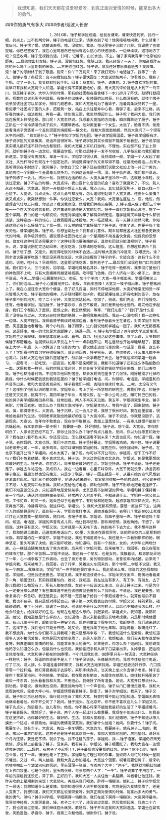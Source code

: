 > 我想知道，我们天天都在说爱呀爱呀，到真正面对爱情的时候，能拿出多大的勇气。

###你的勇气有多大
####作者/烟波人长安

						1.201X年，锤子和学姐成婚，给我发请柬。请柬快递到家，我扫一眼，扔桌上。过不到两分钟，锤子的电话打过来。请柬收到了吧？他笑嘻嘻地问我。什么请柬？我反问。锤子愣了愣。结婚请柬啊。哦，没收到。我说。电话里锤子沉默了几秒。我设置了签收提醒。你已经签收了。我在心里骂居然还他妈有这么贴心的快递服务，一边继续装。送错地方了吧？没签收啊。锤子无视我的话。19号，记着来。山长水远，不去。锤子家离我有半个北京城的距离。……我给你出打车钱。锤子说。没钱包红包。我随口说。我已经饿了一天了。你知道我昨天吃的什么吗？上星期剩的米饭。……不用你包红包。锤子说。那我还好意思腆着脸去？我哀嚎。滚！锤子的忍耐终于到了限度。别来！你丫千万别来！来了我打死你！电话挂了。我等了一会儿，给锤子发了条短信：真不用我包红包？锤子很快回复：大宽说他包两千，你看着办。我摔了手机。过了一会儿，我又默默捡起手机，回复：恭喜啊，锤子。说真的。2.锤子喜欢学姐的事，最早只有我和大宽两个人知道。学姐长得不算美艳绝伦，瘦，用大宽的评价就是从上到下一马平川，但是锤子喜欢。大学入学的时候，所有的社团都在宿舍楼下一水儿排开了阵仗，敲锣打鼓招新，招数可以说无所不用其极。有妹子的出妹子，有帅哥的出帅哥，什么都没有的，就挂个牌子说参加该社团可以加学分，照样门庭若市。我和大宽是纯为了看妹子，拖着两条板凳转了一圈，看见哪个社团桌子围的人多，把板凳一放，站在上头往是非中心看，看够了走。后来不过瘾，挑好看的妹子，如法炮制，再看一遍。转到第三圈，我忽然想起什么。锤子呢？我问大宽。我们俩站在板凳上扫视全场。那儿呢！大宽忽然说。我顺着大宽指的方向看，瞬间胃跌进了肠子。锤子正趴在一个冷冷清清的桌子前头，弯腰填表格。他对面坐着一个女生，太远了，脸看不清，倒是能看清桌子旁竖着一个丑到混蛋的海报板——散文社。我和大宽面面相觑，然后大宽问了一个很有水平的问题。“散文是什么？”锤子参加了学姐的社团。锤子说学姐很温柔，锤子说学姐很有才，锤子说学姐的文章很美、说话声音很好听。锤子说学姐其实长得挺不错属于耐看型，锤子说学姐其实哪儿都好连不好的地方都很好。我和大宽戴上耳机打游戏，不理他。实在憋不住了去上厕所，就听到锤子在一边念叨，我要追学姐。打那以后锤子一发不可收拾，几乎每天都向我们报告新进度。学姐没有男朋友、单身一年半，学姐学习很认真、虽然成绩一般，学姐一个人发起了散文社、从光杆司令到现在十个固定社员，学姐觉得锤子的文章写得不错、经常找他说话……后来大宽听得实在不耐烦了，就问锤子，你表白了没？锤子还在给我们说散文社加上他一共三个男的，其他两位一个斜眼一个丑逼毫无竞争力，听到这话先是一愣。没。锤子低声说。我们都不说话。锤子吭哧了一会儿，挤出一句，我想找合适的机会。大宽从鼻子里冷哼一声。这就是小年轻，没谈过恋爱。锤子不在的时候，大宽点评。表白要什么合适的机会？喜欢了就喜欢了，不说，别人永远不知道。大宽说。除非一开始就不想让人知道。我点点头。其实就是没胆子，给自己找一个台阶下。大宽说。我点点头。这点儿勇气都没有，怎么追得到姑娘？大宽又说。还要什么爱情？我又点点头。我突然想到一件事。你谈过恋爱么，大宽？我问。大宽傻在座位上。没。他说，然后理直气壮地反问我，你谈过？我说我也没。然后我们俩抱头痛哭。3.锤子后来成了我们三个中唯一一个在大学谈过恋爱的。这件事说到底还是大宽的功劳。锤子一直对学姐有心没胆，拖了一整个学期，表白的话一句都没说，倒是对学姐的事了解得巨细无遗，连学姐每天早晨吃什么都很清楚，这种变态一样的恒心，让我佩服得五体投地。大一临近期末，有一天锤子突然问我，你知道这附近有什么好餐厅么？我一愣。什么样的餐厅算好餐厅？锤子说，往贵了说。你要干吗？我反问他。请学姐吃饭。锤子说。你想当副社长？我有点儿意外。期末前都是各大社团预备更新换代的时候，竞争极其惨烈，据说很多社团的社长这一个星期都不用准备伙食费。但我真的没想到，散文社这种社团还需要这个？这种社团也要贿赂的话，其他社团就只能潜规则了。锤子摇头，说，学姐说刚忙完活动回来，还没吃饭，我想请她吃顿饭。这么隆重，你想趁机表白？我问。锤子想了想，又摇头。我觉得吃饭的时候不合适……这时候大宽推门冲进来，双眼放光，谁？刚才谁说要请客吃饭？我还没来得及说话，大宽已经握住了锤子的手。合适合适！这有什么不合适的。说吧，吃什么？早说啊你，这星期没钱吃饭，饿死老子了……最后我们出现在校门口的烧烤摊。我们四个人，三个男的，加学姐。学姐吃得莫名其妙，锤子吃得一脸郁闷，我来回打量他们的神色顾不上吃，只有大宽横撕鸡翅竖啃板筋，吃得眉飞色舞。四个人挤在一张小桌子上，谁也不说话。今天……学姐小心翼翼地开口。老板，加十个羊肉！大宽一嗓子喊出来。学姐把嘴闭上了。你们的活动……锤子小心翼翼地开口。老板，羊肉多放辣！大宽又一嗓子喊出来。锤子把嘴闭上了。我在心里狂念大宽你个傻逼，念了好几百遍，同时不停地踩他脚，大宽好像毫无知觉一样只管埋头大吃。锤子看他的眼神，几乎随时要和他拼命。我赶紧攥住桌上所有吃剩的签子，放在锤子拿不到的地方。吃了二十分钟，大宽突然站起来。吃饱了，他说。我们先走，你们慢慢吃。还有，他看着学姐，指指锤子，锤子喜欢你，自己不敢说，我们是来给他壮胆的。说完他迈步起身。我们三个都陷入了震惊。震惊之余，我忽然想到，等等，“我们先走”？“我们”是什么意思？没等反应过来，大宽已经拉住我的胳膊，一路把我拖离现场。我还一口没吃啊！我一边挣扎一边喊。大宽不理我。我伸着脖子朝烧烤摊那边看，看到锤子低着头坐在桌边，对面学姐手背托腮，笑意盈盈地看着他。两个小时后，锤子回来，进门就说他和学姐在一起了。我和大宽都很高兴。这是好事。唯一的代价是大宽脚肿了，缺课一周。4.锤子和学姐过了两年的大学恋爱生活。学姐的生活很规律，每天基本就是上课、看书、自习、社团活动这些事情。除了上课，大多数时候锤子都陪着她。这混蛋以前从来没在上午十一点前起床过，现在居然也开始早睡早起了，甚至在上大学一年后，头一次跨进了自习室的大门。据说他走进自习室的第一句话是：我操，这么多人？！学姐看他在自习室待得很痛苦，就让他回去，锤子摇头，说，在你旁边，什么事儿都不干也高兴。我和大宽在他们身后狂嘘锤子。然后被一众学霸赶了出去。锤子就这样和学姐一起自习，一起看书，一起吃饭，一起逛街。如果不是亲眼所见，我都不知道锤子还有这么体贴细致的一面。这厮和我一样穷，有的时候比我还穷，但他会省下零星的钱给学姐买东西，他们出去吃饭，锤子也都抢着付钱。不过每次他回到宿舍，都会发现钱包里多了几张钱，刚好是刚才付掉的数目。你什么时候把钱放到我钱包里的？锤子给学姐打电话，问。你猜呀。电话里，学姐温和的声音传出来。我和大宽竖着耳朵听。锤子看我们一眼，去阳台继续打电话。……唉，太没有义气了！这样到了他们认识的第三年，学姐毕业，考上了另一所学校的研究生，离我们不远，和锤子还是天天见面，腻得不行。第四年锤子毕业，考研失败，在一家小公司上班，赚可怜巴巴的钱，租的房子离学姐隔着四条环路，经常加班。两人不再天天见面。第五年，学姐研究生毕业。锤子离职，打算回老家。她怎么办？我和大宽问锤子。学姐是本地人。等我牛逼了，回来娶她。锤子说。操，那得等多久。大宽说。锤子沉默，过一会儿才说，我想了很长时间，我在这里混着，很难给她最好的生活。你回老家就能给她最好的生活？大宽冷笑。锤子不说话。你就是没胆子，逃避现实。大宽说。当年你不敢表白，现在你不敢担当，表面上温柔体贴，一有事儿就恨不能挖个坑躲起来。有本事你躲一辈子啊！ 我要静一静，好好想想。锤子说。想个蛋。大宽说，等你想明白了，人家肯定已经不在了。那你让我怎么办？锤子有点儿着急，反问，你以为我愿意和她分开？我在这儿看不到未来。你还没试过，怎么就知道看不到未来？大宽也反问。你知道个屁。锤子骂。去你妈的。大宽也骂。我们不欢而散。锤子坚持要走，学姐哭着劝他，劝不住。锤子说要回老家开公司，一年，最多两年，就可以赚到娶学姐的钱。我答应你，很快就回来。锤子说。在北京不能开公司？学姐问。成本太高了。锤子说。你可以不开公司的，学姐说，留下工作不好吗？我们不急着结婚。我不喜欢北京。锤子说。你说过你挺喜欢北京的。学姐说。但是我更想给你最好的生活。锤子说。你在这儿，每天都是最好的生活。学姐坚持说。锤子不说话。锤子还是走了。学姐去车站送他，哭成泪人。我在一边看着，心里五味杂陈。大宽干脆就没来，扬言要和锤子绝交。最后当然也没有绝交，只是少了联系。锤子一回去就是一年，从最开始的意气风发到逐渐面对现实。我们三个的QQ群里，他说话越来越少。我零星地得知一些他的消息。他公司开得并不顺，人也变得冲动急躁。我和大宽给他打电话，都劝他回来。锤子不耐烦地把电话挂断了。我们不知道该怎么办，只知道异地是爱情杀手，尤其是看不到希望的异地。学姐和锤子保持着一天一个电话，通话时间同样由长变短。经常两个人对着手机，不知道说什么。学姐在一家公司上班，工作忙碌，时间一长，她自己似乎也看开了。有时候和她吃饭。起初学姐每次都会哭。到后来再也不哭，冷静得可怕。就这样吧。学姐说。5.我和大宽都有预感。要是一直这样下去，这两个人的感情算是完了。直到有一天，学姐给我打电话，说她准备辞职。去哪儿？我正在QQ上死缠烂打让大宽管我一星期的饭，随口问。去锤子老家。学姐说。我脑子里嗡一声。锤子知道吗？我问。知道。电话里，学姐的声音有点儿闷。他让我再想想。那你再想想。我也劝她。不想了。学姐说。这样没有意义。学姐又说。无非就是一天天拖下去，拖到拖不下去为止。我不想再这样了。我和她说见面聊，迅速挂断电话出门，QQ里，大宽还在跟我哭穷，说他昨天吃的上星期剩的米饭。和学姐约在一家餐厅。学姐不说话，我也不知道说什么。我还是头一次看到那样的她，眼神坚定，里头写满了决绝。我只能吓唬她，你知道吗，我有一个朋友，女的，大学毕业两地分居，心一横就追随男朋友去了男方老家。后来呢？学姐问我。后来被甩了。我回答。自己在陌生的城市打拼，那个辛苦啊……学姐不说话。我还有一个朋友，也是女的。我接着说。和男朋友异地了一年，心一横争取了工作调动，也去了男方老家，男的特别感动，发誓说年内结婚。后来呢？学姐问我。后来被甩了。我回答。扔了行李，哭着坐火车回来的，那个惨啊……学姐不说话。我又有一个朋友……我继续说。学姐“咣”一声手拍在餐厅桌子上。我赶紧闭上嘴。你说的这些我都知道。学姐说。但是我还是要去。学姐又说。我不知道该说什么。学姐半天没出声，愣愣地看着桌子一角，眼圈泛红。其实我挺害怕的，她说，我知道，我在这边有家人、有工作、有朋友，去了那儿我就什么都没有了。所有人都在劝我，女孩子不应该这么主动，应该让锤子过来。可是为什么一定要分那么清楚？有些事难道不是应该想做就去做的么？我听着，不说话。我还是要去。她像复读机一样念叨，我还是要去。我不是一定要锤子给我一个家庭或者什么，就算他最后不娶我，我也不在乎。我只是想对得起自己。锤子第一次和我表白的时候，学姐又说，特别紧张，磕磕碰碰的，用了十分钟，就说了一句话。他说他不是什么厉害的人，以后也不知道会怎么样，但他会尽全力，给我最好的生活。他现在也是这么想的。我赶紧说。学姐点头。我知道，我都知道。她说，我知道他是什么样的人，也知道他一直以来都会很认真地考虑我。只是那时候他很笨，有点儿傻乎乎的，却能给我一种安全感。现在他做出了很多努力，我却觉得，我们越来越远了。这样下去，我们也许只能分开吧。她又说。但是我爱了他七年啊。学姐说着，眼睛泛红了，我不想放弃。为什么你们都不支持我呢？我只是想再争取一下。我想知道什么是爱情。我想知道很多人说不相信爱情，究竟是因为爱情变质了，还是人变质了。我想知道，我们天天都在说爱呀爱呀，到真正面对爱情的时候，我能拿出多大的勇气。如果是你，你怎么办？她问我。我想说我他妈怎么知道怎么办，但最后什么也没说。我偷偷把手机从裤子口袋拿出来，关掉录音，把这段音频发在我、大宽和锤子都在的QQ群里。半小时后我到家，QQ群里只有一句语音。大宽神经病一样狂吼：锤子，妈逼的你还是不是人？！锤子没说话，头像是灰色的。我忍不住给他打电话，打了三次，没人接。6.学姐准备辞职那天，我和大宽去她家找她。学姐已经收拾好行李，门口孤零零一个拉杆箱。她打算提着箱子去辞职，离职手续办完，当天晚上坐火车去锤子老家。锤子去接你？我呆呆地问。不用他接。学姐说。我在那边有朋友，先借住在她那儿。她往拉杆箱里装了最后一件东西，抬头看看我和大宽。不用担心，我做好了所有准备。她说。大宽开口想说什么。别劝我。学姐说。谁劝我也没用。要是我劝你呢？一个声音说。锤子从门口慢慢走进来。我和大宽假装吃惊，轮番大呼小叫。学姐直愣愣看着锤子。别走了。锤子对学姐说。我来了。锤子又说。锤子到北京已经两天，临行前只告诉了我和大宽，特意叮嘱不能让学姐知道。学姐面无表情地继续看着他。你不开公司了？她问。锤子摇头。在北京开。你不是不喜欢这儿么？学姐又问。锤子先点头，然后摇头。这儿有你。他说。你不担心将来不能给我最好的生活了？学姐接着问。锤子接着摇头。我想好了。锤子说。两个人在一起比什么都重要。我现在不能承诺什么，但我会在这里拼命，给你最好的生活。最好的。生活。我和大宽和音。我们结婚吧。锤子不知道从哪儿摸出一个钻戒，单膝跪地。学姐的表情高深莫测。我们拿什么结婚？她问。你要什么？锤子问。我要车子。他有车子。大宽说，掏出一串车钥匙。大宽的车。我要房子。他有房子……租的。我说，掏出一串房门钥匙。这房子还是锤子到北京前一天，我和大宽帮他租的，房租垫付。说好三个月内还清，要是还不清，就杀了他。我不住租的房子。学姐说。我……锤子语塞。学姐仍旧面无表情，却忽然上前抱住了锤子。没关系，我有房子。学姐说。锤子眼圈红了。我和大宽在一边恨得咬牙切齿。……妈的，有房子了不起啊！7.锤子最后也没要我的红包。他开了家小公司，接外包业务，过了一年，慢慢也走上了正轨。学姐帮他打理公司的杂事，据说两人最忙的时候一星期不睡觉。又过一年，两人结婚。我和大宽去参加婚礼。大宽这个混蛋，喊着说要包两千，后来吭吭哧哧掏出一个皱皱巴巴的信封，里头薄薄一张纸，写着两个大字：“两千”。我默默地把红包藏在上衣口袋里。也是个信封，里头两张纸，每张写两个大字：“一千”。锤子说算了不用包了，一年前的房租我还没还，算了算，正好四千。我和大宽一人夹住他一条胳膊，叫嚣着让他还钱。我昨天吃的上星期剩的米饭！大宽怒吼。再后来我们喝酒，醉得一塌糊涂。婚礼上，锤子给学姐念了一段话：我想知道什么是爱情。我想知道很多人说不相信爱情，究竟是因为爱情变质了，还是人变质了。我想知道，我们天天都在说爱呀爱呀，到真正面对爱情的时候，能拿出多大的勇气。我的勇气，够吗？锤子问学姐。学姐哭得一塌糊涂。我们在底下哭得一塌糊涂。大宽哭得最响。我骂他神经病，大宽哭着说，操，老子二十六了，还没谈过恋爱。然后我想起来，我也二十六了，我也没谈过恋爱。我们继续抱头痛哭。散场后，锤子开车送我和大宽回酒店。学姐坐在副驾驶，笑脸盈盈。恭喜你，锤子。我第二次和他说。谢谢你们。锤子说。			  		